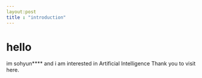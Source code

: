 ```yaml
---
layout:post
title : "introduction"
---
```


# hello
im sohyun****
and i am interested in Artificial Intelligence
Thank you to visit here.

